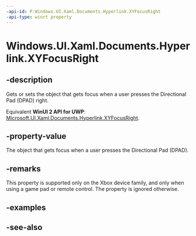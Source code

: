 ```yaml
---
-api-id: P:Windows.UI.Xaml.Documents.Hyperlink.XYFocusRight
-api-type: winrt property
---
```


<!-- Property syntax
public Windows.UI.Xaml.DependencyObject XYFocusRight { get;  set; }
-->

# Windows.UI.Xaml.Documents.Hyperlink.XYFocusRight

## -description
Gets or sets the object that gets focus when a user presses the Directional Pad (DPAD) right.

Equivalent **WinUI 2 API for UWP**: [Microsoft.UI.Xaml.Documents.Hyperlink.XYFocusRight](/windows/winui/api/microsoft.ui.xaml.documents.hyperlink.xyfocusright).

## -property-value
The object that gets focus when a user presses the Directional Pad (DPAD).

## -remarks
This property is supported only on the Xbox device family, and only when using a game pad or remote control. The property is ignored otherwise.

## -examples

## -see-also
